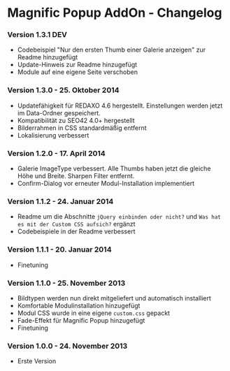 Magnific Popup AddOn - Changelog
================================

### Version 1.3.1 DEV

* Codebeispiel "Nur den ersten Thumb einer Galerie anzeigen" zur Readme hinzugefügt
* Update-Hinweis zur Readme hinzugefügt
* Module auf eine eigene Seite verschoben

### Version 1.3.0 - 25. Oktober 2014

* Updatefähigkeit für REDAXO 4.6 hergestellt. Einstellungen werden jetzt im Data-Ordner gespeichert.
* Kompatibilität zu SEO42 4.0+ hergestellt
* Bilderrahmen in CSS standardmäßig entfernt
* Lokalisierung verbessert

### Version 1.2.0 - 17. April 2014

* Galerie ImageType verbessert. Alle Thumbs haben jetzt die gleiche Höhe und Breite. Sharpen Filter entfernt.
* Confirm-Dialog vor erneuter Modul-Installation implementiert

### Version 1.1.2 - 24. Januar 2014

* Readme um die Abschnitte `jQuery einbinden oder nicht?` und `Was hat es mit der Custom CSS aufsich?` ergänzt
* Codebeispiele in der Readme verbessert

### Version 1.1.1 - 20. Januar 2014

* Finetuning

### Version 1.1.0 - 25. November 2013

* Bildtypen werden nun direkt mitgeliefert und automatisch installiert
* Komfortable Modulinstallation hinzugefügt
* Modul CSS wurde in eine eigene `custom.css` gepackt
* Fade-Effekt für Magnific Popup hinzugefügt
* Finetuning

### Version 1.0.0 - 24. November 2013

* Erste Version


